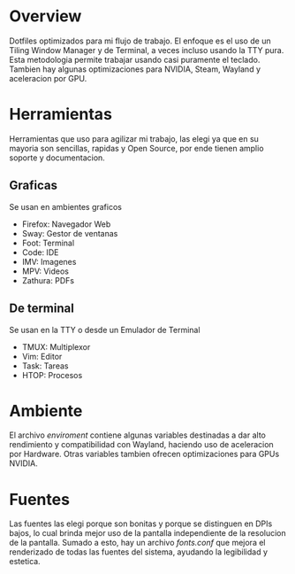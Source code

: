 # Overview
Dotfiles optimizados para mi flujo de trabajo. El enfoque es el uso de un Tiling Window Manager y
de Terminal, a veces incluso usando la TTY pura. Esta metodologia permite trabajar usando casi
puramente el teclado. Tambien hay algunas optimizaciones para NVIDIA, Steam, Wayland y aceleracion
por GPU.

# Herramientas
Herramientas que uso para agilizar mi trabajo, las elegi ya que en su mayoria son sencillas, rapidas
y Open Source, por ende tienen amplio soporte y documentacion.

## Graficas
Se usan en ambientes graficos

- Firefox: Navegador Web
- Sway: Gestor de ventanas
- Foot: Terminal
- Code: IDE
- IMV: Imagenes
- MPV: Videos
- Zathura: PDFs

## De terminal
Se usan en la TTY o desde un Emulador de Terminal

- TMUX: Multiplexor
- Vim: Editor
- Task: Tareas
- HTOP: Procesos

# Ambiente
El archivo _enviroment_ contiene algunas variables destinadas a dar alto rendimiento y compatibilidad
con Wayland, haciendo uso de aceleracion por Hardware. Otras variables tambien ofrecen optimizaciones
para GPUs NVIDIA.

# Fuentes
Las fuentes las elegi porque son bonitas y porque se distinguen en DPIs bajos, lo cual brinda mejor
uso de la pantalla independiente de la resolucion de la pantalla. Sumado a esto, hay un archivo
_fonts.conf_ que mejora el renderizado de todas las fuentes del sistema, ayudando la legibilidad
y estetica.
